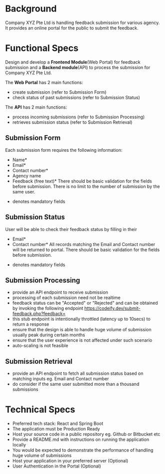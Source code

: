 # Background
Company XYZ Pte Ltd is handling feedback submission for various agency. It provides an online portal for the public to submit the feedback.

# Functional Specs
Design and develop a **Frontend Module**(Web Portal) for feedback submission and a **Backend module**(API) to process the submission for Company XYZ Pte Ltd. 

The **Web Portal** has 2 main functions:
- create submission (refer to Submission Form)
- check status of past submissions (refer to Submission Status)

The **API** has 2 main functions:
- process incoming submissions (refer to Submission Processing)
- retrieves submission status (refer to Submission Retrieval)

## Submission Form
Each submission form requires the following information:
- Name*
- Email*
- Contact number*
- Agency name
- Feedback (free text)*
There should be basic validation for the fields before submission.
There is no limit to the number of submission by the same user.
* denotes mandatory fields

## Submission Status
User will be able to check their feedback status by filling in their
- Email*
- Contact number*
All records matching the Email and Contact number will be returned to portal.
There should be basic validation for the fields before submission.
* denotes mandatory fields

## Submission Processing
- provide an API endpoint to receive submission
- processing of each submission need not be realtime
- feedback status can be "Accepted" or "Rejected" and can be obtained by invoking the following endpoint https://codeify.dev/submit-feedback.php?feedback=<Feedback Input>
- this stub endpoint is intentionally throttled (latency up to 10secs) to return a response
- ensure that the design is able to handle huge volume of submission usually peak during certain months
- ensure that the user experience is not affected under such scenario
- auto-scaling is not feasible

## Submission Retrieval
- provide an API endpoint to fetch all submission status based on matching  inputs eg.  Email and Contact number
- do consider if the same user submitted more than a thousand submissions

# Technical Specs
- Preferred tech stack:  React and Spring Boot
- The application must be Production Ready
- Host your source code in a public repository eg. Github or Bitbucket etc
- Provide a README.md with instructions on running the application locally
- You would be expected to demonstrate the performance of handling huge volume of submissions
- Host your application in your preferred server (Optional)
- User Authentication in the Portal (Optional)
